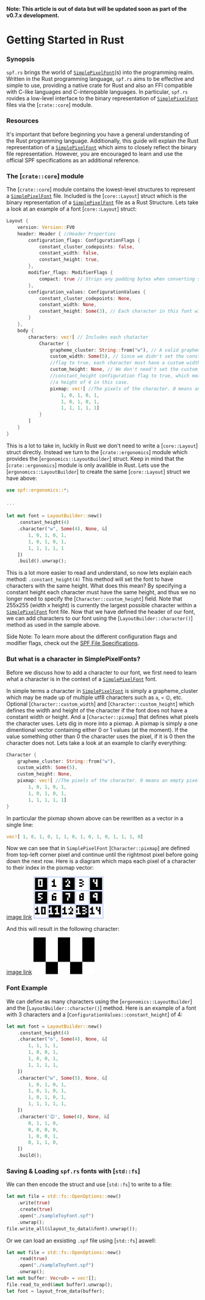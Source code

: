 **Note: This article is out of data but will be updated soon as part of the v0.7.x development.**

# Getting Started in Rust

### Synopsis
`spf.rs` brings the world of [`SimplePixelFont`](https://github.com/SimplePixelFont)(s) into the programming realm. Written in the Rust
programming language, `spf.rs` aims to be effective and simple to use, providing a native crate for
Rust and also an FFI compatible with C-like languages and C-interopable languages. In particular, `spf.rs` rovides a
low-level interface to the binary representation of [`SimplePixelFont`](https://github.com/SimplePixelFont) files via the [`crate::core`]
module.

### Resources
It's important that before beginning you have a general understanding of the Rust programming
language. Additionally, this guide will explain the Rust representation of a [`SimplePixelFont`](https://github.com/SimplePixelFont) which aims to closely reflect the binary file representation. However, you are encouraged to learn and use the official SPF specifications as an additional reference.

### The [`crate::core`] module
The [`crate::core`] module contains the lowest-level structures to
represent a [`SimplePixelFont`](https://github.com/SimplePixelFont) file. Included is the [`core::Layout`] struct which is
the binary representation of a [`SimplePixelFont`](https://github.com/SimplePixelFont) file as a Rust Structure. Lets take a look at an
example of a font [`core::Layout`] struct:

```rs
Layout {
    version: Version::FV0
    header: Header { //Header Properties
        configuration_flags: ConfigurationFlags {
            constant_cluster_codepoints: false,
            constant_width: false,
            constant_height: true,
        },
        modifier_flags: ModifierFlags {
            compact: true // Strips any padding bytes when converting struct to data.
        },
        configuration_values: ConfigurationValues {
            constant_cluster_codepoints: None,
            constant_width: None,
            constant_height: Some(3), // Each character in this font will have a height of 3.
        }
    },
    body {
        characters: vec![ // Includes each chatacter
            Character {
                grapheme_cluster: String::from("w"), // A valid grapheme_cluster which may be made up of multiple utf8 characters.
                custom_width: Some(5), // Since we didn't set the constant_width configuration
                //flag to true, each character must have a custom width.
                custom_height: None, // We don't need't set the custom_height because we set the
                //constant_height configuration flag to true, which means each character must have
                //a height of 4 in this case.
                pixmap: vec![ //The pixels of the character. 0 means an empty pixel.
                    1, 0, 1, 0, 1,
                    1, 0, 1, 0, 1,
                    1, 1, 1, 1, 1]
            }
        ]
    }
}
```

This is a lot to take in, luckily in Rust we don't need to write a [`core::Layout`] struct
directly. Instead we turn to the [`crate::ergonomics`] module which provides the
[`ergonomics::LayoutBuilder`] struct. Keep in mind that the [`crate::ergonomics`] module is only
availible in Rust. Lets use the [`ergonomics::LayoutBuilder`] to create the same
[`core::Layout`] struct we have above:

```rs
use spf::ergonomics::*;

...

let mut font = LayoutBuilder::new()
    .constant_height(4)
    .character("w", Some(4), None, &[
        1, 0, 1, 0, 1,
        1, 0, 1, 0, 1,
        1, 1, 1, 1, 1
    ])
    .build().unwrap();
```

This is a lot more easier to read and understand, so now lets explain each method:
`.constant_height(4)` This method will set the font to have characters with the same height.
What does this mean? By specifying a constant height each character must have the same height,
and thus we no longer need to specify the [`Character::custom_height`] field. Note that 255x255 (width x height) is currently
the largest possible character within a [`SimplePixelFont`](https://github.com/SimplePixelFont) font file. Now that we have defined the header of our font,  we can add characters to our font using the [`LayoutBuilder::character()`] method as used in the sample
above.

Side Note: To learn more about the different configuration flags and modifier flags, check out the
[SPF File Specifications](https://github.com/SimplePixelFont/Specification).

### But what is a character in SimplePixelFonts?
Before we discuss how to add a character to our font, we first need to learn what a character is in the
context of a [`SimplePixelFont`](https://github.com/SimplePixelFont) font.

In simple terms a character in [`SimplePixelFont`](https://github.com/SimplePixelFont) is simply a grapheme_cluster which may be made up of multiple utf8 characters such as `a`, `<` `😊`, etc.
Optional [`Character::custom_width`] and [`Character::custom_height`] which defines the width and height of the character if the font does not have a constant width or height. And a [`Character::pixmap`] that defines what pixels
the character uses. Lets dig in more into a pixmap. A pixmap is simply a one dimentional vector
containing either 0 or 1 values (at the moment). If the value something other than 0 the character uses
the pixel, if it is 0 then the character does not. Lets take a look at an example to clarify
everything:

```rs
Character {
    grapheme_cluster: String::from("w"),
    custom_width: Some(5),
    custom_height: None,
    pixmap: vec![ //The pixels of the character. 0 means an empty pixel.
        1, 0, 1, 0, 1,
        1, 0, 1, 0, 1,
        1, 1, 1, 1, 1]
}
```

In particular the pixmap shown above can be rewritten as a vector in a single line:

```rs
vec![ 1, 0, 1, 0, 1, 1, 0, 1, 0, 1, 0, 1, 1, 1, 0]
```

Now we can see that in `SimplePixelFont` [`Character::pixmap`] are defined from top-left corner pixel
and continue until the rightmost pixel before going down the next row. Here is a diagram which maps
each pixel of a character to their index in the pixmap vector:

[image link](https://github.com/SimplePixelFont/spf.rs/blob/main/res/articles/res/wInNumberedFramex4.png)
![](https://github.com/SimplePixelFont/spf.rs/blob/main/res/articles/res/wInNumberedFramex4.png?raw=true)

And this will result in the following character:

[image link](https://github.com/SimplePixelFont/spf.rs/blob/main/res/articles/res/wWithoutNumberedFramex4.png)
![](https://github.com/SimplePixelFont/spf.rs/blob/main/res/articles/res/wWithoutNumberedFramex4.png?raw=true)

### Font Example

We can define as many characters using the [`ergonomics::LayoutBuilder`] and the
[`LayoutBuilder::character()`] method. Here is an example
of a font with 3 characters and a [`ConfigurationValues::constant_height`] of 4:

```rs
let mut font = LayoutBuilder::new()
    .constant_height(4)
    .character("o", Some(4), None, &[
        1, 1, 1, 1,
        1, 0, 0, 1,
        1, 0, 0, 1,
        1, 1, 1, 1,
    ])
    .character("w", Some(5), None, &[
        1, 0, 1, 0, 1,
        1, 0, 1, 0, 1,
        1, 0, 1, 0, 1,
        1, 1, 1, 1, 1,
    ])
    .character('😊', Some(4), None, &[
        0, 1, 1, 0,
        0, 0, 0, 0,
        1, 0, 0, 1,
        0, 1, 1, 0,
    ])
    .build();
```

### Saving & Loading `spf.rs` fonts with [`std::fs`]

We can then encode the struct and use [`std::fs`] to write to a file:

```rs
let mut file = std::fs::OpenOptions::new()
    .write(true)
    .create(true)
    .open("./sampleToyFont.spf")
    .unwrap();
file.write_all(&layout_to_data(&font).unwrap());
```

Or we can load an exsisting `.spf` file using [`std::fs`] aswell:

```rs
let mut file = std::fs::OpenOptions::new()
    .read(true)
    .open("./sampleToyFont.spf")
    .unwrap();
let mut buffer: Vec<u8> = vec![];
file.read_to_end(&mut buffer).unwrap();
let font = layout_from_data(buffer);
```

